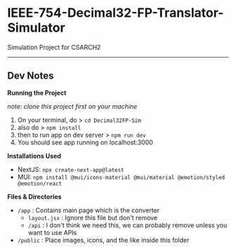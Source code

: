 # IEEE-754-Decimal32-FP-Translator-Simulator
Simulation Project for CSARCH2

---
## Dev Notes

**Running the Project**

*note: clone this project first on your machine*
1. On your terminal, do > `cd Decimal32FP-Sim`
2. also do > `npm install`
3. then to run app on dev server > `npm run dev`  
4. You should see app running on localhost:3000

**Installations Used**

- NextJS: `npx create-next-app@latest`
- MUI: `npm install @mui/icons-material @mui/material @emotion/styled @emotion/react`

**Files & Directories**
- `/app` : Contains main page which is the converter
    - `layout.jsx` : Ignore this file but don't remove
    - `/api` : I don't think we need this, we can probably remove unless you want to use APIs
- `/public` : Place images, icons, and the like inside this folder

